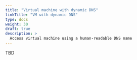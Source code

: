 ```yaml
---
title: "Virtual machine with dynamic DNS"
linkTitle: "VM with dynamic DNS"
type: docs
weight: 30
draft: true
description: >
  Access virtual machine using a human-readable DNS name
---
```


TBD

